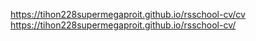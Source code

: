 https://tihon228supermegaproit.github.io/rsschool-cv/cv
https://tihon228supermegaproit.github.io/rsschool-cv/
